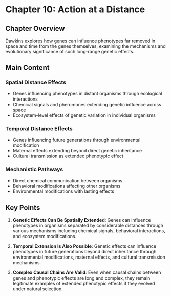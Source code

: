 # Chapter 10: Action at a Distance

## Chapter Overview
Dawkins explores how genes can influence phenotypes far removed in space and time from the genes themselves, examining the mechanisms and evolutionary significance of such long-range genetic effects.

## Main Content

### Spatial Distance Effects
- Genes influencing phenotypes in distant organisms through ecological interactions
- Chemical signals and pheromones extending genetic influence across space
- Ecosystem-level effects of genetic variation in individual organisms

### Temporal Distance Effects
- Genes influencing future generations through environmental modification
- Maternal effects extending beyond direct genetic inheritance
- Cultural transmission as extended phenotypic effect

### Mechanistic Pathways
- Direct chemical communication between organisms
- Behavioral modifications affecting other organisms
- Environmental modifications with lasting effects

## Key Points

1. **Genetic Effects Can Be Spatially Extended**: Genes can influence phenotypes in organisms separated by considerable distances through various mechanisms including chemical signals, behavioral interactions, and ecosystem modifications.

2. **Temporal Extension Is Also Possible**: Genetic effects can influence phenotypes in future generations beyond direct inheritance through environmental modifications, maternal effects, and cultural transmission mechanisms.

3. **Complex Causal Chains Are Valid**: Even when causal chains between genes and phenotypic effects are long and complex, they remain legitimate examples of extended phenotypic effects if they evolved under natural selection.